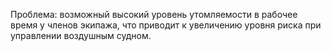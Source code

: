 Проблема: возможный высокий уровень утомляемости в рабочее время у членов экипажа, что приводит к увеличению уровня риска при управлении воздушным судном.
